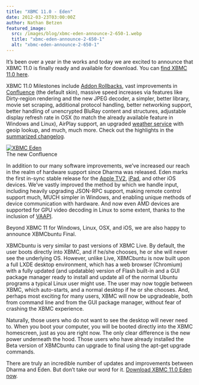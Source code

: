 ```yaml
---
title: "XBMC 11.0 - Eden"
date: 2012-03-23T03:00:00Z
author: Nathan Betzen
featured_image:
  src: /images/blog/xbmc-eden-announce-2-650-1.webp
  title: "xbmc-eden-announce-2-650-1"
  alt: "xbmc-eden-announce-2-650-1"
---
```


It’s been over a year in the works and today we are excited to announce that XBMC 11.0 is finally ready and available for download. You can [find XBMC 11.0 here](https://kodi.wiki/download/ "Download XBMC 11.0").

XBMC 11.0 Milestones include [Addon Rollbacks](https://kodi.wiki/natethomas/2011/10/20/xbmc-addon-rollbacks/ "XBMC Rollback Review"), vast improvements in [Confluence](https://kodi.wiki/natethomas/2011/10/07/xbmc-eden-skinning-changes/ "Confluence Update Review") (the default skin), massive speed increases via features like Dirty-region rendering and the new JPEG decoder, a simpler, better library, movie set scraping, additional protocol handling, better networking support, better handling of unencrypted BluRay content and structures, adjustable display refresh rate in OSX (to match the already available feature in Windows and Linux), AirPlay support, an upgraded [weather service](https://www.wunderground.com/ "Thanks for your support, Weather Underground!") with geoip lookup, and much, much more. Check out the highlights in the [summarized changelog](http://mirrors.xbmc.org/releases/11.0-Eden-changelog.txt "XBMC 11 changelog").

[![XBMC Eden](/images/blog/XBMCEden.webp "XBMC Eden")](/images/blog/XBMCEden.webp)  
 The new Confluence

In addition to our many software improvements, we’ve increased our reach in the realm of hardware support since Dharma was released. Eden marks the first in-sync stable release for the [Apple TV2](https://en.wikipedia.org/wiki/Apple_TV "Apple TV 2"), [iPad](https://www.apple.com/ipad/ "iPad"), and other iOS devices. We’ve vastly improved the method by which we handle input, including heavily upgrading JSON-RPC support, making remote control support much, MUCH simpler in Windows, and enabling unique methods of device communication with hardware. And now even AMD devices are supported for GPU video decoding in Linux to some extent, thanks to the inclusion of [VAAPI](https://en.wikipedia.org/wiki/Video_Acceleration_API "VAAPI Wiki Page").

Beyond XBMC 11 for Windows, Linux, OSX, and iOS, we are also happy to announce XBMCbuntu Final.

XBMCbuntu is very similar to past versions of XBMC Live. By default, the user boots directly into XBMC, and if he/she chooses, he or she will never see the underlying OS. However, unlike Live, XBMCbuntu is now built upon a full LXDE desktop environment, which has a web browser (Chromium) with a fully updated (and updatable) version of Flash built-in and a GUI package manager ready to install and update all of the normal Ubuntu programs a typical Linux user might use. The user may now toggle between XBMC, which auto-starts, and a normal desktop if he or she chooses. And, perhaps most exciting for many users, XBMC will now be upgradeable, both from command line and from the GUI package manager, without fear of crashing the XBMC experience.

Naturally, those users who do not want to see the desktop will never need to. When you boot your computer, you will be booted directly into the XBMC homescreen, just as you are right now. The only clear difference is the new power underneath the hood. Those users who have already installed the Beta version of XBMCbuntu can upgrade to final using the apt-get upgrade commands.

There are truly an incredible number of updates and improvements between Dharma and Eden. But don’t take our word for it. [Download XBMC 11.0 Eden now](https://kodi.wiki/download/ "Download XBMC").
